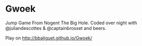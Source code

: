 # Gwoek
Jump Game From Nogent The Big Hole.
Coded over night with @juliandescottes & @captainbrosset and beers.

Play on http://bbaliguet.github.io/Gwoek/

